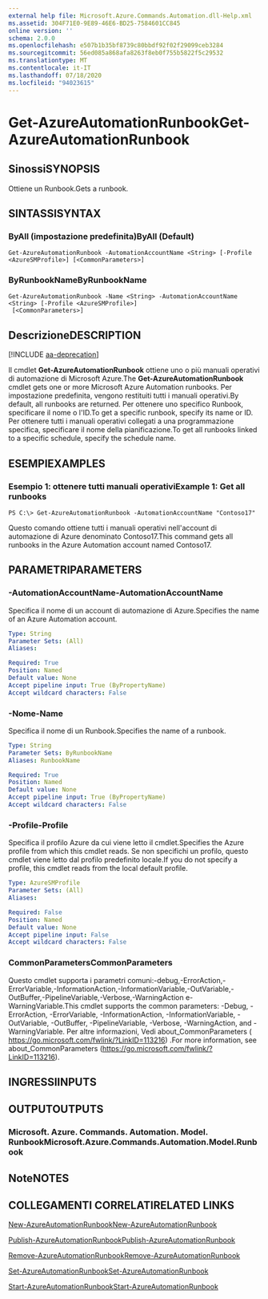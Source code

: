 ```yaml
---
external help file: Microsoft.Azure.Commands.Automation.dll-Help.xml
ms.assetid: 304F71E0-9E89-46E6-BD25-7584601CC845
online version: ''
schema: 2.0.0
ms.openlocfilehash: e507b1b35bf8739c80bbdf92f02f29099ceb3284
ms.sourcegitcommit: 56ed085a868afa8263f8eb0f755b5822f5c29532
ms.translationtype: MT
ms.contentlocale: it-IT
ms.lasthandoff: 07/18/2020
ms.locfileid: "94023615"
---
```

# <span data-ttu-id="59905-101">Get-AzureAutomationRunbook</span><span class="sxs-lookup"><span data-stu-id="59905-101">Get-AzureAutomationRunbook</span></span>

## <span data-ttu-id="59905-102">Sinossi</span><span class="sxs-lookup"><span data-stu-id="59905-102">SYNOPSIS</span></span>

<span data-ttu-id="59905-103">Ottiene un Runbook.</span><span class="sxs-lookup"><span data-stu-id="59905-103">Gets a runbook.</span></span>

## <span data-ttu-id="59905-104">SINTASSI</span><span class="sxs-lookup"><span data-stu-id="59905-104">SYNTAX</span></span>

### <span data-ttu-id="59905-105">ByAll (impostazione predefinita)</span><span class="sxs-lookup"><span data-stu-id="59905-105">ByAll (Default)</span></span>
```
Get-AzureAutomationRunbook -AutomationAccountName <String> [-Profile <AzureSMProfile>] [<CommonParameters>]
```

### <span data-ttu-id="59905-106">ByRunbookName</span><span class="sxs-lookup"><span data-stu-id="59905-106">ByRunbookName</span></span>
```
Get-AzureAutomationRunbook -Name <String> -AutomationAccountName <String> [-Profile <AzureSMProfile>]
 [<CommonParameters>]
```

## <span data-ttu-id="59905-107">Descrizione</span><span class="sxs-lookup"><span data-stu-id="59905-107">DESCRIPTION</span></span>

[!INCLUDE [aa-deprecation](../include/aa-deprecation.md)]

<span data-ttu-id="59905-108">Il cmdlet **Get-AzureAutomationRunbook** ottiene uno o più manuali operativi di automazione di Microsoft Azure.</span><span class="sxs-lookup"><span data-stu-id="59905-108">The **Get-AzureAutomationRunbook** cmdlet gets one or more Microsoft Azure Automation runbooks.</span></span>
<span data-ttu-id="59905-109">Per impostazione predefinita, vengono restituiti tutti i manuali operativi.</span><span class="sxs-lookup"><span data-stu-id="59905-109">By default, all runbooks are returned.</span></span>
<span data-ttu-id="59905-110">Per ottenere uno specifico Runbook, specificare il nome o l'ID.</span><span class="sxs-lookup"><span data-stu-id="59905-110">To get a specific runbook, specify its name or ID.</span></span>
<span data-ttu-id="59905-111">Per ottenere tutti i manuali operativi collegati a una programmazione specifica, specificare il nome della pianificazione.</span><span class="sxs-lookup"><span data-stu-id="59905-111">To get all runbooks linked to a specific schedule, specify the schedule name.</span></span>

## <span data-ttu-id="59905-112">ESEMPI</span><span class="sxs-lookup"><span data-stu-id="59905-112">EXAMPLES</span></span>

### <span data-ttu-id="59905-113">Esempio 1: ottenere tutti manuali operativi</span><span class="sxs-lookup"><span data-stu-id="59905-113">Example 1: Get all runbooks</span></span>
```
PS C:\> Get-AzureAutomationRunbook -AutomationAccountName "Contoso17"
```

<span data-ttu-id="59905-114">Questo comando ottiene tutti i manuali operativi nell'account di automazione di Azure denominato Contoso17.</span><span class="sxs-lookup"><span data-stu-id="59905-114">This command gets all runbooks in the Azure Automation account named Contoso17.</span></span>

## <span data-ttu-id="59905-115">PARAMETRI</span><span class="sxs-lookup"><span data-stu-id="59905-115">PARAMETERS</span></span>

### <span data-ttu-id="59905-116">-AutomationAccountName</span><span class="sxs-lookup"><span data-stu-id="59905-116">-AutomationAccountName</span></span>
<span data-ttu-id="59905-117">Specifica il nome di un account di automazione di Azure.</span><span class="sxs-lookup"><span data-stu-id="59905-117">Specifies the name of an Azure Automation account.</span></span>

```yaml
Type: String
Parameter Sets: (All)
Aliases: 

Required: True
Position: Named
Default value: None
Accept pipeline input: True (ByPropertyName)
Accept wildcard characters: False
```

### <span data-ttu-id="59905-118">-Nome</span><span class="sxs-lookup"><span data-stu-id="59905-118">-Name</span></span>
<span data-ttu-id="59905-119">Specifica il nome di un Runbook.</span><span class="sxs-lookup"><span data-stu-id="59905-119">Specifies the name of a runbook.</span></span>

```yaml
Type: String
Parameter Sets: ByRunbookName
Aliases: RunbookName

Required: True
Position: Named
Default value: None
Accept pipeline input: True (ByPropertyName)
Accept wildcard characters: False
```

### <span data-ttu-id="59905-120">-Profile</span><span class="sxs-lookup"><span data-stu-id="59905-120">-Profile</span></span>
<span data-ttu-id="59905-121">Specifica il profilo Azure da cui viene letto il cmdlet.</span><span class="sxs-lookup"><span data-stu-id="59905-121">Specifies the Azure profile from which this cmdlet reads.</span></span>
<span data-ttu-id="59905-122">Se non specifichi un profilo, questo cmdlet viene letto dal profilo predefinito locale.</span><span class="sxs-lookup"><span data-stu-id="59905-122">If you do not specify a profile, this cmdlet reads from the local default profile.</span></span>

```yaml
Type: AzureSMProfile
Parameter Sets: (All)
Aliases: 

Required: False
Position: Named
Default value: None
Accept pipeline input: False
Accept wildcard characters: False
```

### <span data-ttu-id="59905-123">CommonParameters</span><span class="sxs-lookup"><span data-stu-id="59905-123">CommonParameters</span></span>
<span data-ttu-id="59905-124">Questo cmdlet supporta i parametri comuni:-debug,-ErrorAction,-ErrorVariable,-InformationAction,-InformationVariable,-OutVariable,-OutBuffer,-PipelineVariable,-Verbose,-WarningAction e-WarningVariable.</span><span class="sxs-lookup"><span data-stu-id="59905-124">This cmdlet supports the common parameters: -Debug, -ErrorAction, -ErrorVariable, -InformationAction, -InformationVariable, -OutVariable, -OutBuffer, -PipelineVariable, -Verbose, -WarningAction, and -WarningVariable.</span></span> <span data-ttu-id="59905-125">Per altre informazioni, Vedi about_CommonParameters ( https://go.microsoft.com/fwlink/?LinkID=113216) .</span><span class="sxs-lookup"><span data-stu-id="59905-125">For more information, see about_CommonParameters (https://go.microsoft.com/fwlink/?LinkID=113216).</span></span>

## <span data-ttu-id="59905-126">INGRESSI</span><span class="sxs-lookup"><span data-stu-id="59905-126">INPUTS</span></span>

## <span data-ttu-id="59905-127">OUTPUT</span><span class="sxs-lookup"><span data-stu-id="59905-127">OUTPUTS</span></span>

### <span data-ttu-id="59905-128">Microsoft. Azure. Commands. Automation. Model. Runbook</span><span class="sxs-lookup"><span data-stu-id="59905-128">Microsoft.Azure.Commands.Automation.Model.Runbook</span></span>

## <span data-ttu-id="59905-129">Note</span><span class="sxs-lookup"><span data-stu-id="59905-129">NOTES</span></span>

## <span data-ttu-id="59905-130">COLLEGAMENTI CORRELATI</span><span class="sxs-lookup"><span data-stu-id="59905-130">RELATED LINKS</span></span>

[<span data-ttu-id="59905-131">New-AzureAutomationRunbook</span><span class="sxs-lookup"><span data-stu-id="59905-131">New-AzureAutomationRunbook</span></span>](./New-AzureAutomationRunbook.md)

[<span data-ttu-id="59905-132">Publish-AzureAutomationRunbook</span><span class="sxs-lookup"><span data-stu-id="59905-132">Publish-AzureAutomationRunbook</span></span>](./Publish-AzureAutomationRunbook.md)

[<span data-ttu-id="59905-133">Remove-AzureAutomationRunbook</span><span class="sxs-lookup"><span data-stu-id="59905-133">Remove-AzureAutomationRunbook</span></span>](./Remove-AzureAutomationRunbook.md)

[<span data-ttu-id="59905-134">Set-AzureAutomationRunbook</span><span class="sxs-lookup"><span data-stu-id="59905-134">Set-AzureAutomationRunbook</span></span>](./Set-AzureAutomationRunbook.md)

[<span data-ttu-id="59905-135">Start-AzureAutomationRunbook</span><span class="sxs-lookup"><span data-stu-id="59905-135">Start-AzureAutomationRunbook</span></span>](./Start-AzureAutomationRunbook.md)


